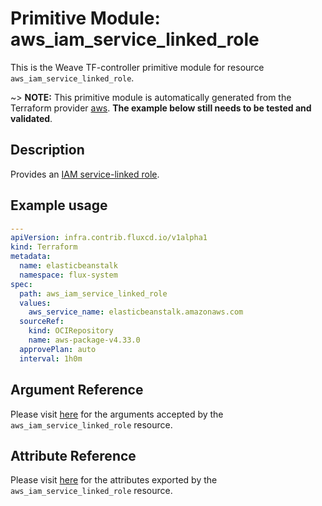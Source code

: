 
# Primitive Module: aws_iam_service_linked_role

This is the Weave TF-controller primitive module for resource `aws_iam_service_linked_role`.

~> **NOTE:** This primitive module is automatically generated from the Terraform provider [aws](https://registry.terraform.io/providers/hashicorp/aws/latest/docs/resources/aws_iam_service_linked_role). **The example below still needs to be tested and validated**.

## Description

Provides an [IAM service-linked role](https://docs.aws.amazon.com/IAM/latest/UserGuide/using-service-linked-roles.html).

## Example usage

```yaml
---
apiVersion: infra.contrib.fluxcd.io/v1alpha1
kind: Terraform
metadata:
  name: elasticbeanstalk
  namespace: flux-system
spec:
  path: aws_iam_service_linked_role
  values:
    aws_service_name: elasticbeanstalk.amazonaws.com
  sourceRef:
    kind: OCIRepository
    name: aws-package-v4.33.0
  approvePlan: auto
  interval: 1h0m
```

## Argument Reference

Please visit [here](https://registry.terraform.io/providers/hashicorp/aws/4.33.0/docs/resources/iam_policy#argument-reference) for the arguments accepted by the `aws_iam_service_linked_role` resource.

## Attribute Reference

Please visit [here](https://registry.terraform.io/providers/hashicorp/aws/4.33.0/docs/resources/iam_policy#attributes-reference) for the attributes exported by the `aws_iam_service_linked_role` resource.
